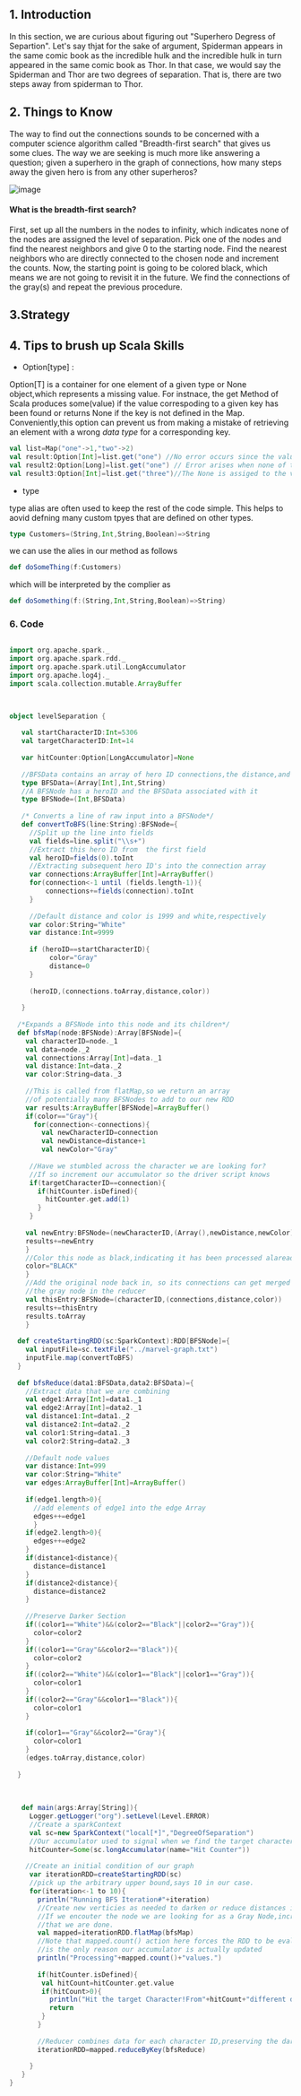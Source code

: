 ## 1. Introduction

In this section, we are curious about figuring out "Superhero Degress of Separtion". 
Let's say thjat for the sake of argument, Spiderman appears in the same comic book as the incredible hulk and the incredible hulk
in turn appeared in the same comic book as Thor. In that case, we would say the Spiderman and Thor are two degrees of separation. That is,
there are two steps away from spiderman to Thor. 

## 2. Things to Know

The way to find out the connections sounds to be concerned with a computer science algorithm called "Breadth-first search" that gives us some clues.
The way we are seeking is much more like answering a question; given a superhero in the graph of connections, how many steps away the given hero is from 
any other superheros?


![image](https://user-images.githubusercontent.com/53164959/98439844-f9a21900-2137-11eb-93c5-2f54162a5060.png)

#### What is the breadth-first search?

First, set up all the numbers in the nodes to infinity, which indicates none of the nodes are assigned the level of separation. 
Pick one of the nodes and find the nearest neighbors and give 0 to the starting node.  Find the nearest neighbors who are directly 
connected to the chosen node and increment the counts.  Now, the starting point is going to be colored black, which means we are not 
going to revisit it in the future. We find the connections of the gray(s) and repeat the previous procedure. 


## 3.Strategy











## 4. Tips to brush up Scala Skills

 - Option[type] : 
  
  Option[T] is a container for one element of a given type or None object,which represents a missing value. For instnace, the get Method
  of Scala produces some(value) if the value correspoding to a given key has been found or returns None if the key is not defined in the Map.
  Conveniently,this option can prevent us from making a mistake of retrieving an element with a wrong _data type_ for a corresponding key.  
  
 ```scala
 val list=Map("one"->1,"two"->2)
 val result:Option[Int]=list.get("one") //No error occurs since the value we acquire matches to the type we sepcify
 val result2:Option[Long]=list.get("one") // Error arises when none of the elements in the Map is compatible to the type(Integer)
 val result3:Option[Int]=list.get("three")//The None is assiged to the variable,result3 where no value is found for the corresponding key. 
 
```

- type 

type alias are often used to keep the rest of the code simple. This helps to aovid defning many custom tpyes that are defined on other types.

```scala
type Customers=(String,Int,String,Boolean)=>String
```
we can use the alies in our method as follows

```scala
def doSomeThing(f:Customers)
```

which will be interpreted by the complier as 
```scala
def doSomething(f:(String,Int,String,Boolean)=>String)
```



### 6. Code

```scala

import org.apache.spark._
import org.apache.spark.rdd._
import org.apache.spark.util.LongAccumulator
import org.apache.log4j._
import scala.collection.mutable.ArrayBuffer


  
object levelSeparation {
    
   val startCharacterID:Int=5306
   val targetCharacterID:Int=14
   
   var hitCounter:Option[LongAccumulator]=None
   
   //BFSData contains an array of hero ID connections,the distance,and color
   type BFSData=(Array[Int],Int,String)
   //A BFSNode has a heroID and the BFSData associated with it
   type BFSNode=(Int,BFSData)
   
   /* Converts a line of raw input into a BFSNode*/
   def convertToBFS(line:String):BFSNode={
     //Split up the line into fields
     val fields=line.split("\\s+")
     //Extract this hero ID from  the first field
     val heroID=fields(0).toInt
     //Extracting subsequent hero ID's into the connection array
     var connections:ArrayBuffer[Int]=ArrayBuffer()
     for(connection<-1 until (fields.length-1)){
         connections+=fields(connection).toInt
     }
     
     //Default distance and color is 1999 and white,respectively
     var color:String="White"
     var distance:Int=9999
     
     if (heroID==startCharacterID){
          color="Gray"
          distance=0
     }
     
     (heroID,(connections.toArray,distance,color))
     
   }
   
  /*Expands a BFSNode into this node and its children*/
  def bfsMap(node:BFSNode):Array[BFSNode]={
    val characterID=node._1
    val data=node._2
    val connections:Array[Int]=data._1
    val distance:Int=data._2
    var color:String=data._3
    
    //This is called from flatMap,so we return an array
    //of potentially many BFSNodes to add to our new RDD
    var results:ArrayBuffer[BFSNode]=ArrayBuffer()
    if(color=="Gray"){
      for(connection<-connections){
        val newCharacterID=connection
        val newDistance=distance+1
        val newColor="Gray"
        
     //Have we stumbled across the character we are looking for?
     //If so increment our accumulator so the driver script knows
     if(targetCharacterID==connection){
       if(hitCounter.isDefined){
         hitCounter.get.add(1)
       }
     }
        
    val newEntry:BFSNode=(newCharacterID,(Array(),newDistance,newColor))
    results+=newEntry
    }
    //Color this node as black,indicating it has been processed alaready
    color="BLACK"
    }
    //Add the original node back in, so its connections can get merged with
    //the gray node in the reducer
    val thisEntry:BFSNode=(characterID,(connections,distance,color))
    results+=thisEntry
    results.toArray
    }
   
  def createStartingRDD(sc:SparkContext):RDD[BFSNode]={
    val inputFile=sc.textFile("../marvel-graph.txt")
    inputFile.map(convertToBFS)
  }
   
  def bfsReduce(data1:BFSData,data2:BFSData)={
    //Extract data that we are combining
    val edge1:Array[Int]=data1._1
    val edge2:Array[Int]=data2._1
    val distance1:Int=data1._2
    val distance2:Int=data2._2
    val color1:String=data1._3
    val color2:String=data2._3
    
    //Default node values
    var distance:Int=999
    var color:String="White"
    var edges:ArrayBuffer[Int]=ArrayBuffer()
    
    if(edge1.length>0){
      //add elements of edge1 into the edge Array
      edges++=edge1
      }
    if(edge2.length>0){
      edges++=edge2
    }
    if(distance1<distance){
      distance=distance1
    }
    if(distance2<distance){
      distance=distance2
    }
    
    //Preserve Darker Section
    if((color1=="White")&&(color2=="Black"||color2=="Gray")){
      color=color2
    }
    if((color1=="Gray"&&color2=="Black")){
      color=color2
    }
    if((color2=="White")&&(color1=="Black"||color1=="Gray")){
      color=color1
    }
    if((color2=="Gray"&&color1=="Black")){
      color=color1
    }
    
    if(color1=="Gray"&&color2=="Gray"){
      color=color1
    }
    (edges.toArray,distance,color)
    
  }
   
   
  
   def main(args:Array[String]){
     Logger.getLogger("org").setLevel(Level.ERROR)
     //Create a sparkContext
     val sc=new SparkContext("local[*]","DegreeOfSeparation")
     //Our accumulator used to signal when we find the target character in our BFS traversal
     hitCounter=Some(sc.longAccumulator(name="Hit Counter"))
   
    //Create an initial condition of our graph
     var iterationRDD=createStartingRDD(sc)
     //pick up the arbitrary upper bound,says 10 in our case.
     for(iteration<-1 to 10){
       println("Running BFS Iteration#"+iteration)
       //Create new verticies as needed to darken or reduce distances in the reduce range
       //If we encouter the node we are looking for as a Gray Node,increment our accumulator to signal
       //that we are done. 
       val mapped=iterationRDD.flatMap(bfsMap)
       //Note that mapped.count() action here forces the RDD to be evaluated and that 
       //is the only reason our accumulator is actually updated
       println("Processing"+mapped.count()+"values.")
       
       if(hitCounter.isDefined){
        val hitCount=hitCounter.get.value
        if(hitCount>0){
          println("Hit the target Character!From"+hitCount+"different directions(s)")
          return 
        }
       }
       
       //Reducer combines data for each character ID,preserving the darkest color and shortest path
       iterationRDD=mapped.reduceByKey(bfsReduce)
       
     }
   }
}

```
 
